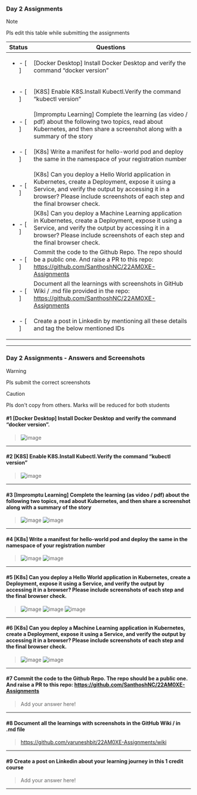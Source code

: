 ### Day 2 Assignments

> [!NOTE]
> Pls edit this table while submitting the assignments

| Status         | Questions     | 
|----------------|---------------|
| <ul><li>- [ ] </li></ul> | [Docker Desktop] Install Docker Desktop and verify the command “docker version” |
| <ul><li>- [ ] </li></ul> | [K8S] Enable K8S.Install Kubectl.Verify the command “kubectl version” |
| <ul><li>- [ ] </li></ul> | [Impromptu Learning] Complete the learning (as video / pdf) about the following two topics, read about Kubernetes, and then share a screenshot along with a summary of the story |
| <ul><li>- [ ] </li></ul> | [K8s] Write a manifest for hello-world pod and deploy the same in the namespace of your registration number |
| <ul><li>- [ ] </li></ul> | [K8s] Can you deploy a Hello World application in Kubernetes, create a Deployment, expose it using a Service, and verify the output by accessing it in a browser? Please include screenshots of each step and the final browser check. |
| <ul><li>- [ ] </li></ul> | [K8s] Can you deploy a Machine Learning application in Kubernetes, create a Deployment, expose it using a Service, and verify the output by accessing it in a browser? Please include screenshots of each step and the final browser check.  |
| <ul><li>- [ ] </li></ul> | Commit the code to the Github Repo. The repo should be a public one. And raise a PR to this repo: https://github.com/SanthoshNC/22AM0XE-Assignments |
| <ul><li>- [ ] </li></ul> | Document all the learnings with screenshots in GitHub Wiki / .md file provided in the repo: https://github.com/SanthoshNC/22AM0XE-Assignments |
| <ul><li>- [ ] </li></ul> | Create a post in Linkedin by mentioning all these details and tag the below mentioned IDs |

***

### Day 2 Assignments - Answers and Screenshots

> [!WARNING]
> Pls submit the correct screenshots

> [!CAUTION]
> Pls don't copy from others. Marks will be reduced for both students

#### #1 [Docker Desktop] Install Docker Desktop and verify the command “docker version”.
> ![image](https://github.com/user-attachments/assets/4bfebc52-f7f6-43e7-9c73-7ef79fbe1c01)


***

#### #2 [K8S] Enable K8S.Install Kubectl.Verify the command “kubectl version”
> ![image](https://github.com/user-attachments/assets/04a26fc2-1c1f-4067-85e9-97fba5f2501a)

***

#### #3 [Impromptu Learning] Complete the learning (as video / pdf) about the following two topics, read about Kubernetes, and then share a screenshot along with a summary of the story
> ![image](https://github.com/user-attachments/assets/ad47c0e4-529c-4848-a08c-cd30e1e1d6af)
> ![image](https://github.com/user-attachments/assets/7d7a9417-33aa-4d17-8641-9a2d3ada86e0)



***

#### #4 [K8s] Write a manifest for hello-world pod and deploy the same in the namespace of your registration number
> ![image](https://github.com/user-attachments/assets/f61caaf5-7de4-4aed-bd2e-e631e1ebf0f8)
> ![image](https://github.com/user-attachments/assets/7d81bee5-824e-40bb-a9ea-f6b5e6295d99)



***

#### #5 [K8s] Can you deploy a Hello World application in Kubernetes, create a Deployment, expose it using a Service, and verify the output by accessing it in a browser? Please include screenshots of each step and the final browser check.
> ![image](https://github.com/user-attachments/assets/3e93fe31-ec31-4153-8418-e90b4b5a4b2c)
> ![image](https://github.com/user-attachments/assets/a3363e8c-1ace-4aac-8586-09ace32e8ea9)
> ![image](https://github.com/user-attachments/assets/8843c216-ecad-48f1-8c86-40a31a6d391c)



***

#### #6 [K8s] Can you deploy a Machine Learning application in Kubernetes, create a Deployment, expose it using a Service, and verify the output by accessing it in a browser? Please include screenshots of each step and the final browser check.
> ![image](https://github.com/user-attachments/assets/d8020299-7733-4872-b377-7ec256fa7065)
> ![image](https://github.com/user-attachments/assets/39e1a75b-b0c3-409c-9661-c499377c2fa7)



***

#### #7 Commit the code to the Github Repo. The repo should be a public one. And raise a PR to this repo: https://github.com/SanthoshNC/22AM0XE-Assignments
> Add your answer here!



***

#### #8 Document all the learnings with screenshots in the GitHub Wiki / in .md file
> https://github.com/varuneshbit/22AM0XE-Assignments/wiki

***

#### #9 Create a post on Linkedin about your learning journey in this 1 credit course
> Add your answer here!

***

